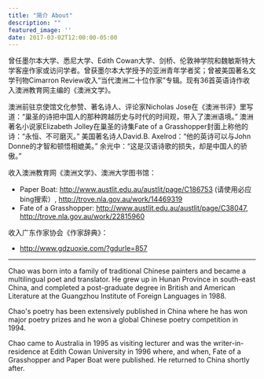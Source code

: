 ```yaml
---
title: "简介 About"
description: ""
featured_image: ''
date: 2017-03-02T12:00:00-05:00
---
```


曾任墨尔本大学、悉尼大学、Edith Cowan大学、剑桥、伦敦神学院和魏敏斯特大学客座作家或访问学者。曾获墨尔本大学授予的亚洲青年学者奖；曾被美国著名文学刊物Cimarron Review收入“当代澳洲二十位作家”专辑。现有36首英语诗作收入澳洲教育网主编的《澳洲文学》。

澳洲前驻京使馆文化参赞、著名诗人、评论家Nicholas Jose在《澳洲书评》里写道：“巢圣的诗把中国人的那种跨越历史与时代的时间观，带入了澳洲语境。”
澳洲著名小说家Elizabeth Jolley在巢圣的诗集Fate of a Grasshopper封面上称他的诗：“永恒、不可磨灭。”
美国著名诗人David.B. Axelrod：“他的英诗可以与John Donne的才智和顿悟相媲美。”
余光中：“这是汉语诗歌的损失，却是中国人的骄傲。”

收入澳洲教育网《澳洲文学》、澳洲大学图书馆：
- Paper Boat: http://www.austlit.edu.au/austlit/page/C186753 (请使用必应bing搜索）, http://trove.nla.gov.au/work/14469319
- Fate of a Grasshopper: http://www.austlit.edu.au/austlit/page/C38047, http://trove.nla.gov.au/work/22815960

收入广东作家协会《作家辞典》：
- http://www.gdzuoxie.com/?gdurle=857

---

Chao was born into a family of traditional Chinese painters and became a multilingual poet and translator. He grew up in Hunan Province in south-east China, and completed a post-graduate degree in British and American Literature at the Guangzhou Institute of Foreign Languages in 1988.

Chao's poetry has been extensively published in China where he has won major poetry prizes and he won a global Chinese poetry competition in 1994.

Chao came to Australia in 1995 as visiting lecturer and was the writer-in-residence at Edith Cowan University in 1996 where, and when, Fate of a Grasshopper and Paper Boat were published. He returned to China shortly after.